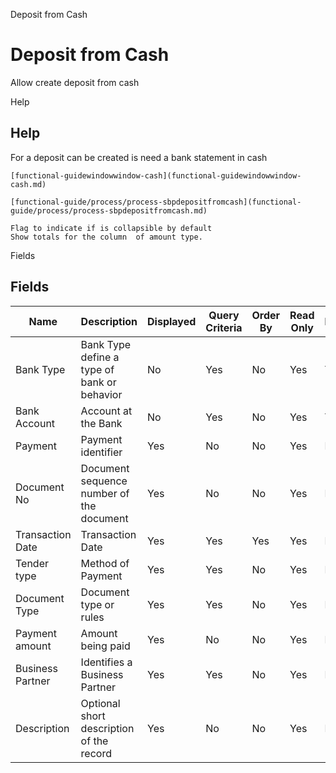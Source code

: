 
Deposit from Cash
# Deposit from Cash


Allow create deposit from cash

Help
## Help

For a deposit can be created is need a bank statement in cash

```
[functional-guidewindowwindow-cash](functional-guidewindowwindow-cash.md)
```

```
[functional-guide/process/process-sbpdepositfromcash](functional-guide/process/process-sbpdepositfromcash.md)
```

```
Flag to indicate if is collapsible by default
Show totals for the column  of amount type.
```
Fields
## Fields




Name              | Description                                 | Displayed | Query Criteria | Order By | Read Only | Mandatory
----------------- | ------------------------------------------- | --------- | -------------- | -------- | --------- | ---------
Bank Type         | Bank Type define a type of bank or behavior | No        | Yes            | No       | Yes       | Yes      
Bank Account      | Account at the Bank                         | No        | Yes            | No       | Yes       | Yes      
Payment           | Payment identifier                          | Yes       | No             | No       | Yes       | No       
Document No       | Document sequence number of the document    | Yes       | No             | No       | Yes       | No       
Transaction Date  | Transaction Date                            | Yes       | Yes            | Yes      | Yes       | No       
Tender type       | Method of Payment                           | Yes       | Yes            | No       | Yes       | No       
Document Type     | Document type or rules                      | Yes       | Yes            | No       | Yes       | No       
Payment amount    | Amount being paid                           | Yes       | No             | No       | Yes       | No       
Business Partner  | Identifies a Business Partner               | Yes       | Yes            | No       | Yes       | No       
Description       | Optional short description of the record    | Yes       | No             | No       | Yes       | No       
